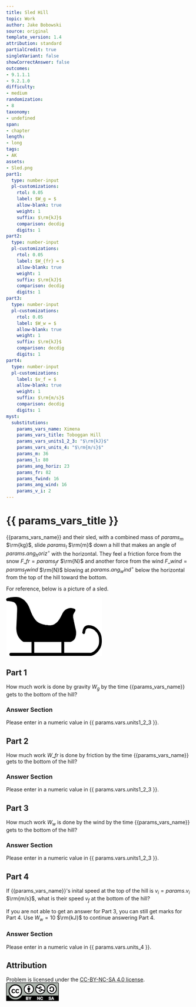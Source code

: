 ```yaml
---
title: Sled Hill
topic: Work
author: Jake Bobowski
source: original
template_version: 1.4
attribution: standard
partialCredit: true
singleVariant: false
showCorrectAnswer: false
outcomes:
- 9.1.1.1
- 9.2.1.0
difficulty:
- medium
randomization:
- 8
taxonomy:
- undefined
span:
- chapter
length:
- long
tags:
- AK
assets:
- Sled.png
part1:
  type: number-input
  pl-customizations:
    rtol: 0.05
    label: $W_g = $
    allow-blank: true
    weight: 1
    suffix: $\rm{kJ}$
    comparison: decdig
    digits: 1
part2:
  type: number-input
  pl-customizations:
    rtol: 0.05
    label: $W_{fr} = $
    allow-blank: true
    weight: 1
    suffix: $\rm{kJ}$
    comparison: decdig
    digits: 1
part3:
  type: number-input
  pl-customizations:
    rtol: 0.05
    label: $W_w = $
    allow-blank: true
    weight: 1
    suffix: $\rm{kJ}$
    comparison: decdig
    digits: 1
part4:
  type: number-input
  pl-customizations:
    label: $v_f = $
    allow-blank: true
    weight: 1
    suffix: $\rm{m/s}$
    comparison: decdig
    digits: 1
myst:
  substitutions:
    params_vars_name: Ximena
    params_vars_title: Toboggan Hill
    params_vars_units1_2_3: "$\rm{kJ}$"
    params_vars_units_4: "$\rm{m/s}$"
    params_m: 36
    params_l: 80
    params_ang_horiz: 23
    params_fr: 82
    params_fwind: 16
    params_ang_wind: 16
    params_v_i: 2
---
```

# {{ params_vars_title }}
{{params_vars_name}} and their sled, with a combined mass of ${{params_m}}$ $\rm{kg}$, slide ${{params_l}}$ $\rm{m}$ down a hill that makes an angle of ${{params.ang_horiz}}^\circ$ with the horizontal.
They feel a friction force from the snow $F\_{fr} = {{params_fr}}$ $\rm{N}$ and another force from the wind $F\_{wind} = {{params_fwind}}$ $\rm{N}$ blowing at ${{params.ang_wind}}^\circ$ below the horizontal from the top of the hill toward the bottom.

For reference, below is a picture of a sled.

<img src="Sled.png" alt= "Picture of a sled" width="260" height="160">

## Part 1

How much work is done by gravity $W_g$ by the time {{params_vars_name}} gets to the bottom of the hill?

### Answer Section

Please enter in a numeric value in {{ params.vars.units1_2_3 }}.

## Part 2

How much work $W\_{fr}$ is done by friction by the time {{params_vars_name}} gets to the bottom of the hill?

### Answer Section

Please enter in a numeric value in {{ params.vars.units1_2_3 }}.

## Part 3

How much work $W_w$ is done by the wind by the time {{params_vars_name}} gets to the bottom of the hill?

### Answer Section

Please enter in a numeric value in {{ params.vars.units1_2_3 }}.

## Part 4

If {{params_vars_name}}'s inital speed at the top of the hill is $v_i = {{params.v_i}}$ $\rm{m/s}$, what is their speed $v_f$ at the bottom of the hill?

If you are not able to get an answer for Part 3, you can still get marks for Part 4. Use $W_w = 10$ $\rm{kJ}$ to continue answering Part 4.

### Answer Section

Please enter in a numeric value in {{ params.vars.units_4 }}.

## Attribution

Problem is licensed under the [CC-BY-NC-SA 4.0 license](https://creativecommons.org/licenses/by-nc-sa/4.0/).<br> ![The Creative Commons 4.0 license requiring attribution-BY, non-commercial-NC, and share-alike-SA license.](https://raw.githubusercontent.com/firasm/bits/master/by-nc-sa.png)